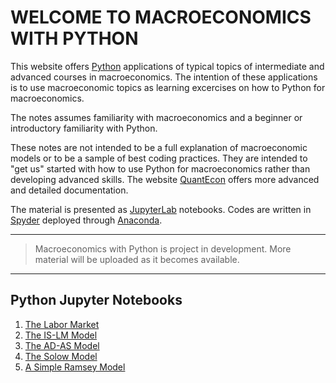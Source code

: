 # WELCOME TO MACROECONOMICS WITH PYTHON

This website offers [Python](https://www.python.org/) applications of typical topics of intermediate and advanced courses in macroeconomics. The intention of these applications is to use macroeconomic topics as learning excercises on how to Python for macroeconomics.

The notes assumes familiarity with macroeconomics and a beginner or introductory familiarity with Python.

These notes are not intended to be a full explanation of macroeconomic models or to be a sample of best coding practices. They are intended to "get us" started with how to use Python for macroeconomics rather than developing advanced skills. The website [QuantEcon](https://quantecon.org/) offers more advanced and detailed documentation.

The material is presented as [JupyterLab](https://jupyter.org/) notebooks. Codes are written in [Spyder](https://www.spyder-ide.org/) deployed through [Anaconda](https://anaconda.org/).

---

> Macroeconomics with Python is project in development. More material will be uploaded as it becomes available.

---

## Python Jupyter Notebooks

1. [The Labor Market][1]
2. [The IS-LM Model][2]
3. [The AD-AS Model][3]
3. [The Solow Model][4]
4. [A Simple Ramsey Model][5]


<!-- LINKS TO JUPYTER NOTEBOOKS -->
[1]: <https://nbviewer.jupyter.org/github/ncachanosky/Macroeconomics-with-Python/blob/master/Jupyter%20Notebooks/Labor%20Market.ipynb>

[2]: <https://nbviewer.jupyter.org/github/ncachanosky/Macroeconomics-with-Python/blob/master/Jupyter%20Notebooks/IS-LM%20Model.ipynb>

[3]: <https://nbviewer.jupyter.org/github/ncachanosky/Macroeconomics-with-Python/blob/master/Jupyter%20Notebooks/AD-AS%20Model.ipynb>

[4]: <https://nbviewer.jupyter.org/github/ncachanosky/Macroeconomics-with-Python/blob/master/Jupyter%20Notebooks/Solow%20Model.ipynb>

[5]: <https://nbviewer.jupyter.org/github/ncachanosky/Macroeconomics-with-Python/blob/master/Jupyter%20Notebooks/Ramsey%20Model.ipynb>
